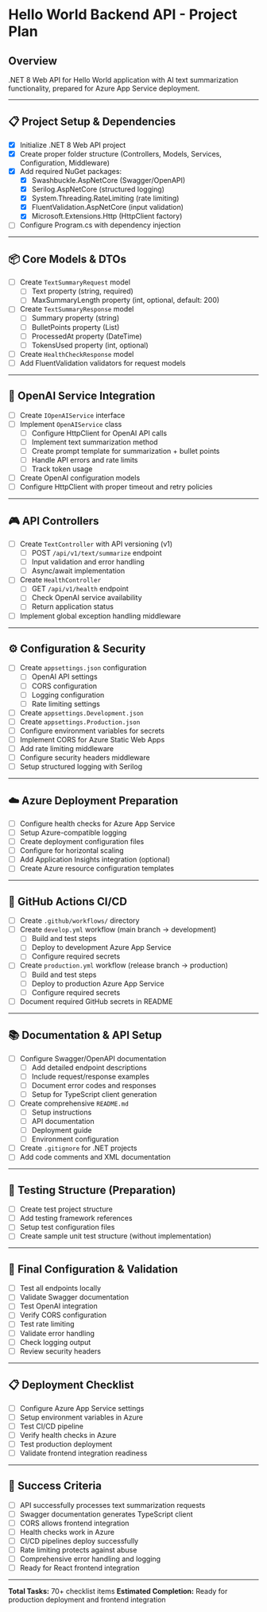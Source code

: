 # Hello World Backend API - Project Plan

## Overview
.NET 8 Web API for Hello World application with AI text summarization functionality, prepared for Azure App Service deployment.

---

## 📋 Project Setup & Dependencies
- [x] Initialize .NET 8 Web API project
- [x] Create proper folder structure (Controllers, Models, Services, Configuration, Middleware)
- [x] Add required NuGet packages:
  - [x] Swashbuckle.AspNetCore (Swagger/OpenAPI)
  - [x] Serilog.AspNetCore (structured logging)
  - [x] System.Threading.RateLimiting (rate limiting)
  - [x] FluentValidation.AspNetCore (input validation)
  - [x] Microsoft.Extensions.Http (HttpClient factory)
- [ ] Configure Program.cs with dependency injection

---

## 📦 Core Models & DTOs
- [ ] Create `TextSummaryRequest` model
  - [ ] Text property (string, required)
  - [ ] MaxSummaryLength property (int, optional, default: 200)
- [ ] Create `TextSummaryResponse` model
  - [ ] Summary property (string)
  - [ ] BulletPoints property (List<string>)
  - [ ] ProcessedAt property (DateTime)
  - [ ] TokensUsed property (int, optional)
- [ ] Create `HealthCheckResponse` model
- [ ] Add FluentValidation validators for request models

---

## 🤖 OpenAI Service Integration
- [ ] Create `IOpenAIService` interface
- [ ] Implement `OpenAIService` class
  - [ ] Configure HttpClient for OpenAI API calls
  - [ ] Implement text summarization method
  - [ ] Create prompt template for summarization + bullet points
  - [ ] Handle API errors and rate limits
  - [ ] Track token usage
- [ ] Create OpenAI configuration models
- [ ] Configure HttpClient with proper timeout and retry policies

---

## 🎮 API Controllers
- [ ] Create `TextController` with API versioning (v1)
  - [ ] POST `/api/v1/text/summarize` endpoint
  - [ ] Input validation and error handling
  - [ ] Async/await implementation
- [ ] Create `HealthController`
  - [ ] GET `/api/v1/health` endpoint
  - [ ] Check OpenAI service availability
  - [ ] Return application status
- [ ] Implement global exception handling middleware

---

## ⚙️ Configuration & Security
- [ ] Create `appsettings.json` configuration
  - [ ] OpenAI API settings
  - [ ] CORS configuration
  - [ ] Logging configuration
  - [ ] Rate limiting settings
- [ ] Create `appsettings.Development.json`
- [ ] Create `appsettings.Production.json`
- [ ] Configure environment variables for secrets
- [ ] Implement CORS for Azure Static Web Apps
- [ ] Add rate limiting middleware
- [ ] Configure security headers middleware
- [ ] Setup structured logging with Serilog

---

## ☁️ Azure Deployment Preparation
- [ ] Configure health checks for Azure App Service
- [ ] Setup Azure-compatible logging
- [ ] Create deployment configuration files
- [ ] Configure for horizontal scaling
- [ ] Add Application Insights integration (optional)
- [ ] Create Azure resource configuration templates

---

## 🚀 GitHub Actions CI/CD
- [ ] Create `.github/workflows/` directory
- [ ] Create `develop.yml` workflow (main branch → development)
  - [ ] Build and test steps
  - [ ] Deploy to development Azure App Service
  - [ ] Configure required secrets
- [ ] Create `production.yml` workflow (release branch → production)
  - [ ] Build and test steps
  - [ ] Deploy to production Azure App Service
  - [ ] Configure required secrets
- [ ] Document required GitHub secrets in README

---

## 📚 Documentation & API Setup
- [ ] Configure Swagger/OpenAPI documentation
  - [ ] Add detailed endpoint descriptions
  - [ ] Include request/response examples
  - [ ] Document error codes and responses
  - [ ] Setup for TypeScript client generation
- [ ] Create comprehensive `README.md`
  - [ ] Setup instructions
  - [ ] API documentation
  - [ ] Deployment guide
  - [ ] Environment configuration
- [ ] Create `.gitignore` for .NET projects
- [ ] Add code comments and XML documentation

---

## 🧪 Testing Structure (Preparation)
- [ ] Create test project structure
- [ ] Add testing framework references
- [ ] Setup test configuration files
- [ ] Create sample unit test structure (without implementation)

---

## 🔧 Final Configuration & Validation
- [ ] Test all endpoints locally
- [ ] Validate Swagger documentation
- [ ] Test OpenAI integration
- [ ] Verify CORS configuration
- [ ] Test rate limiting
- [ ] Validate error handling
- [ ] Check logging output
- [ ] Review security headers

---

## 📋 Deployment Checklist
- [ ] Configure Azure App Service settings
- [ ] Setup environment variables in Azure
- [ ] Test CI/CD pipeline
- [ ] Verify health checks in Azure
- [ ] Test production deployment
- [ ] Validate frontend integration readiness

---

## 🎯 Success Criteria
- [ ] API successfully processes text summarization requests
- [ ] Swagger documentation generates TypeScript client
- [ ] CORS allows frontend integration
- [ ] Health checks work in Azure
- [ ] CI/CD pipelines deploy successfully
- [ ] Rate limiting protects against abuse
- [ ] Comprehensive error handling and logging
- [ ] Ready for React frontend integration

---

**Total Tasks:** 70+ checklist items
**Estimated Completion:** Ready for production deployment and frontend integration